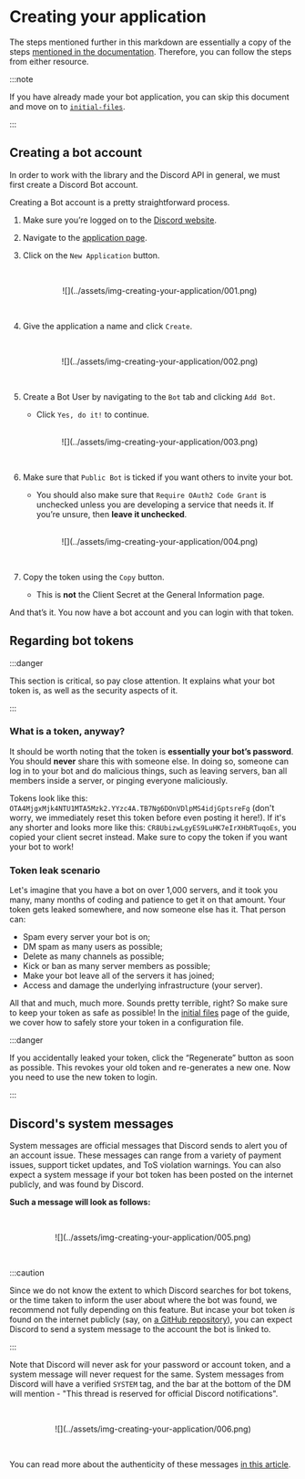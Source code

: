 # Creating your application

The steps mentioned further in this markdown are essentially a copy of the steps
[mentioned in the documentation](https://docs.disnake.dev/en/latest/discord.html). Therefore, you can follow the steps from either
resource.

:::note

If you have already made your bot application, you can skip this document and move on to [`initial-files`](../getting-started/initial-files.md).

:::

## Creating a bot account

In order to work with the library and the Discord API in general, we must first create a Discord Bot account.

Creating a Bot account is a pretty straightforward process.

1. Make sure you’re logged on to the [Discord website](https://www.discord.com).

2. Navigate to the [application page](https://discord.com/developers/applications).

3. Click on the `New Application` button.

    <!-- prettier-ignore -->
    <br />
        <p align = "center">
            ![](../assets/img-creating-your-application/001.png)
        </p>
    <br />

4. Give the application a name and click `Create`.

    <!-- prettier-ignore -->
    <br />
        <p align = "center">
            ![](../assets/img-creating-your-application/002.png)
        </p>
    <br />

5. Create a Bot User by navigating to the `Bot` tab and clicking `Add Bot`.

    - Click `Yes, do it!` to continue.

    <!-- prettier-ignore -->
    <br />
        <p align = "center">
            ![](../assets/img-creating-your-application/003.png)
        </p>
    <br />

6. Make sure that `Public Bot` is ticked if you want others to invite your bot.

    - You should also make sure that `Require OAuth2 Code Grant` is unchecked unless you are developing a service that
      needs it. If you’re unsure, then **leave it unchecked**.

    <!-- prettier-ignore -->
    <br />
        <p align = "center">
            ![](../assets/img-creating-your-application/004.png)
        </p>
    <br />

7. Copy the token using the `Copy` button.

    - This is **not** the Client Secret at the General Information page.

And that’s it. You now have a bot account and you can login with that token.

## Regarding bot tokens

:::danger

This section is critical, so pay close attention. It explains what your bot token is, as well as the security aspects of it.

:::

### What is a token, anyway?

It should be worth noting that the token is **essentially your bot’s password**. You should **never** share this with
someone else. In doing so, someone can log in to your bot and do malicious things, such as leaving servers, ban all
members inside a server, or pinging everyone maliciously.

Tokens look like this: `OTA4MjgxMjk4NTU1MTA5Mzk2.YYzc4A.TB7Ng6DOnVDlpMS4idjGptsreFg` (don't worry, we immediately reset
this token before even posting it here!). If it's any shorter and looks more like this:
`CR8UbizwLgyES9LuHK7eIrXHbRTuqoEs`, you copied your client secret instead. Make sure to copy the token if you want your
bot to work!

### Token leak scenario

Let's imagine that you have a bot on over 1,000 servers, and it took you many, many months of coding and patience to get
it on that amount. Your token gets leaked somewhere, and now someone else has it. That person can:

-   Spam every server your bot is on;
-   DM spam as many users as possible;
-   Delete as many channels as possible;
-   Kick or ban as many server members as possible;
-   Make your bot leave all of the servers it has joined;
-   Access and damage the underlying infrastructure (your server).

All that and much, much more. Sounds pretty terrible, right? So make sure to keep your token as safe as possible! In the
[initial files](../getting-started/initial-files.md) page of the guide, we cover how to safely store your token
in a configuration file.

:::danger

If you accidentally leaked your token, click the “Regenerate” button as soon as possible. This revokes your old token and re-generates a new one. Now you need to use the new token to login.

:::

## Discord's system messages

System messages are official messages that Discord sends to alert you of an account issue. These messages can range from
a variety of payment issues, support ticket updates, and ToS violation warnings. You can also expect a system message if
your bot token has been posted on the internet publicly, and was found by Discord.

**Such a message will look as follows:**

<br />
    <p align = "center">
        ![](../assets/img-creating-your-application/005.png)
    </p>
<br />

:::caution

Since we do not know the extent to which Discord searches for bot tokens, or the time taken to inform the user about where the bot was found, we recommend not fully depending on this feature. But incase your bot token *is* found on the internet publicly (say, on  [a GitHub repository](https://www.github.com/)), you can expect Discord to send a system message to the account the bot is linked to.

:::

Note that Discord will never ask for your password or account token, and a system message will never request for the
same. System messages from Discord will have a verified `SYSTEM` tag, and the bar at the bottom of the DM will mention -
"This thread is reserved for official Discord notifications".

<br />
    <p align = "center">
        ![](../assets/img-creating-your-application/006.png)
    </p>
<br />

You can read more about the authenticity of these messages [in this article][discord-sys-msg-page].

[discord-sys-msg-page]: https://support.discord.com/hc/en-us/articles/360036118732-Discord-System-Messages
